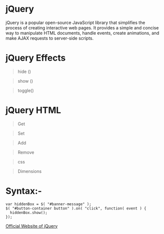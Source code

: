 # jQuery
jQuery is a popular open-source JavaScript library that simplifies the process of creating interactive web pages. It provides a simple and concise way to manipulate HTML documents, handle events, create animations, and make AJAX requests to server-side scripts.

# jQuery Effects
> hide () 

> show () 

> toggle()

# jQuery HTML

> Get

> Set

> Add

> Remove

> css

> Dimensions

# Syntax:-

```
var hiddenBox = $( "#banner-message" );
$( "#button-container button" ).on( "click", function( event ) {
  hiddenBox.show();
});

```

[Official Website of jQuery](https://jquery.com/)
